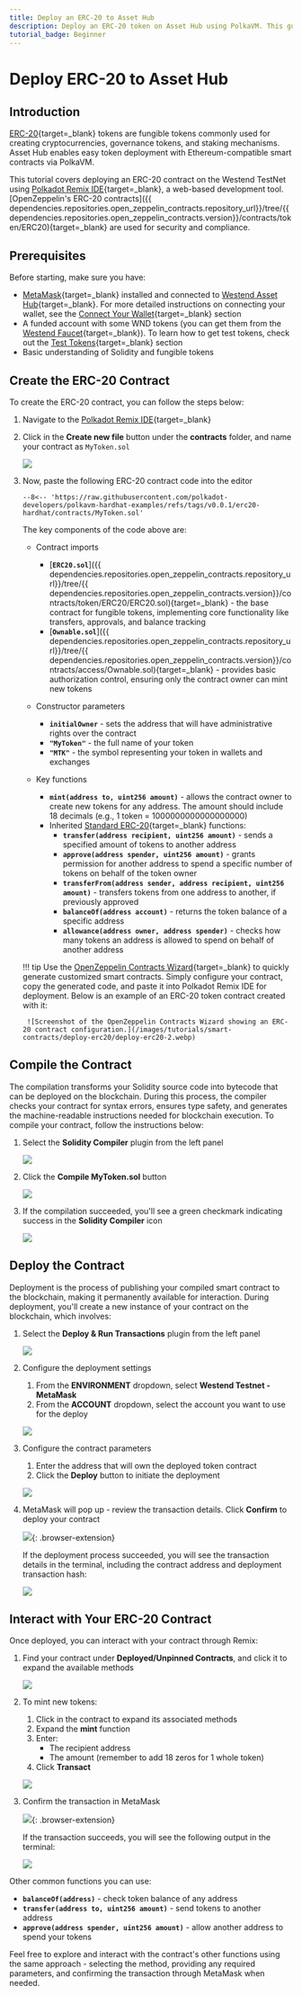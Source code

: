 ```yaml
---
title: Deploy an ERC-20 to Asset Hub
description: Deploy an ERC-20 token on Asset Hub using PolkaVM. This guide covers contract creation, compilation, deployment, and interaction via Polkadot Remix IDE.
tutorial_badge: Beginner
---
```


# Deploy ERC-20 to Asset Hub

## Introduction

[ERC-20](https://eips.ethereum.org/EIPS/eip-20){target=\_blank} tokens are fungible tokens commonly used for creating cryptocurrencies, governance tokens, and staking mechanisms. Asset Hub enables easy token deployment with Ethereum-compatible smart contracts via PolkaVM.

This tutorial covers deploying an ERC-20 contract on the Westend TestNet using [Polkadot Remix IDE](https://remix.polkadot.io){target=\_blank}, a web-based development tool. [OpenZeppelin's ERC-20 contracts]({{ dependencies.repositories.open_zeppelin_contracts.repository_url}}/tree/{{ dependencies.repositories.open_zeppelin_contracts.version}}/contracts/token/ERC20){target=\_blank} are used for security and compliance.

## Prerequisites

Before starting, make sure you have:

- [MetaMask](https://metamask.io/){target=\_blank} installed and connected to [Westend Asset Hub](https://chainlist.org/chain/420420421){target=\_blank}. For more detailed instructions on connecting your wallet, see the [Connect Your Wallet](/develop/smart-contracts/connect-to-asset-hub/#connect-your-wallet){target=\_blank} section
- A funded account with some WND tokens (you can get them from the [Westend Faucet](https://faucet.polkadot.io/westend?parachain=1000){target=\_blank}). To learn how to get test tokens, check out the [Test Tokens](/develop/smart-contracts/connect-to-asset-hub/#test-tokens){target=\_blank} section
- Basic understanding of Solidity and fungible tokens

## Create the ERC-20 Contract

To create the ERC-20 contract, you can follow the steps below:

1. Navigate to the [Polkadot Remix IDE](https://remix.polkadot.io){target=\_blank}
2. Click in the **Create new file** button under the **contracts** folder, and name your contract as `MyToken.sol`

    ![](/images/tutorials/smart-contracts/deploy-erc20/deploy-erc20-1.webp)

3. Now, paste the following ERC-20 contract code into the editor

    ```solidity title="MyToken.sol"
    --8<-- 'https://raw.githubusercontent.com/polkadot-developers/polkavm-hardhat-examples/refs/tags/v0.0.1/erc20-hardhat/contracts/MyToken.sol'
    ```

    The key components of the code above are:

    - Contract imports

        - [**`ERC20.sol`**]({{ dependencies.repositories.open_zeppelin_contracts.repository_url}}/tree/{{ dependencies.repositories.open_zeppelin_contracts.version}}/contracts/token/ERC20/ERC20.sol){target=\_blank} - the base contract for fungible tokens, implementing core functionality like transfers, approvals, and balance tracking
        - [**`Ownable.sol`**]({{ dependencies.repositories.open_zeppelin_contracts.repository_url}}/tree/{{ dependencies.repositories.open_zeppelin_contracts.version}}/contracts/access/Ownable.sol){target=\_blank} - provides basic authorization control, ensuring only the contract owner can mint new tokens
    
    - Constructor parameters

        - **`initialOwner`** - sets the address that will have administrative rights over the contract
        - **`"MyToken"`** - the full name of your token
        - **`"MTK"`** - the symbol representing your token in wallets and exchanges

    - Key functions

        - **`mint(address to, uint256 amount)`** - allows the contract owner to create new tokens for any address. The amount should include 18 decimals (e.g., 1 token = 1000000000000000000)
        - Inherited [Standard ERC-20](https://ethereum.org/en/developers/docs/standards/tokens/erc-20/){target=\_blank} functions:
            - **`transfer(address recipient, uint256 amount)`** - sends a specified amount of tokens to another address
            - **`approve(address spender, uint256 amount)`** - grants permission for another address to spend a specific number of tokens on behalf of the token owner
            - **`transferFrom(address sender, address recipient, uint256 amount)`** - transfers tokens from one address to another, if previously approved
            - **`balanceOf(address account)`** - returns the token balance of a specific address
            - **`allowance(address owner, address spender)`** - checks how many tokens an address is allowed to spend on behalf of another address

    !!! tip
        Use the [OpenZeppelin Contracts Wizard](https://wizard.openzeppelin.com/){target=\_blank} to quickly generate customized smart contracts. Simply configure your contract, copy the generated code, and paste it into Polkadot Remix IDE for deployment. Below is an example of an ERC-20 token contract created with it:

        ![Screenshot of the OpenZeppelin Contracts Wizard showing an ERC-20 contract configuration.](/images/tutorials/smart-contracts/deploy-erc20/deploy-erc20-2.webp)
        

## Compile the Contract

The compilation transforms your Solidity source code into bytecode that can be deployed on the blockchain. During this process, the compiler checks your contract for syntax errors, ensures type safety, and generates the machine-readable instructions needed for blockchain execution. To compile your contract, follow the instructions below:

1. Select the **Solidity Compiler** plugin from the left panel

    ![](/images/tutorials/smart-contracts/deploy-erc20/deploy-erc20-3.webp)

2. Click the **Compile MyToken.sol** button

    ![](/images/tutorials/smart-contracts/deploy-erc20/deploy-erc20-4.webp)

3. If the compilation succeeded, you'll see a green checkmark indicating success in the **Solidity Compiler** icon

    ![](/images/tutorials/smart-contracts/deploy-erc20/deploy-erc20-5.webp)

## Deploy the Contract

Deployment is the process of publishing your compiled smart contract to the blockchain, making it permanently available for interaction. During deployment, you'll create a new instance of your contract on the blockchain, which involves:

1. Select the **Deploy & Run Transactions** plugin from the left panel

    ![](/images/tutorials/smart-contracts/deploy-erc20/deploy-erc20-6.webp)

2. Configure the deployment settings
    1. From the **ENVIRONMENT** dropdown, select **Westend Testnet - MetaMask**
    2. From the **ACCOUNT** dropdown, select the account you want to use for the deploy

    ![](/images/tutorials/smart-contracts/deploy-erc20/deploy-erc20-7.webp)

3. Configure the contract parameters
    1. Enter the address that will own the deployed token contract
    2. Click the **Deploy** button to initiate the deployment

    ![](/images/tutorials/smart-contracts/deploy-erc20/deploy-erc20-8.webp)

4. MetaMask will pop up - review the transaction details. Click **Confirm** to deploy your contract

     ![](/images/tutorials/smart-contracts/deploy-erc20/deploy-erc20-9.webp){: .browser-extension}

    If the deployment process succeeded, you will see the transaction details in the terminal, including the contract address and deployment transaction hash:

    ![](/images/tutorials/smart-contracts/deploy-erc20/deploy-erc20-10.webp)

## Interact with Your ERC-20 Contract

Once deployed, you can interact with your contract through Remix:

1. Find your contract under **Deployed/Unpinned Contracts**, and click it to expand the available methods

    ![](/images/tutorials/smart-contracts/deploy-erc20/deploy-erc20-11.webp)

2. To mint new tokens:
    1. Click in the contract to expand its associated methods
    2. Expand the **mint** function
    3. Enter:
        - The recipient address
        - The amount (remember to add 18 zeros for 1 whole token)
    4. Click **Transact**

    ![](/images/tutorials/smart-contracts/deploy-erc20/deploy-erc20-12.webp)

3. Confirm the transaction in MetaMask

    ![](/images/tutorials/smart-contracts/deploy-erc20/deploy-erc20-13.webp){: .browser-extension}

    If the transaction succeeds, you will see the following output in the terminal:

    ![](/images/tutorials/smart-contracts/deploy-erc20/deploy-erc20-14.webp)

Other common functions you can use:

- **`balanceOf(address)`** - check token balance of any address
- **`transfer(address to, uint256 amount)`** - send tokens to another address
- **`approve(address spender, uint256 amount)`** - allow another address to spend your tokens

Feel free to explore and interact with the contract's other functions using the same approach - selecting the method, providing any required parameters, and confirming the transaction through MetaMask when needed.
